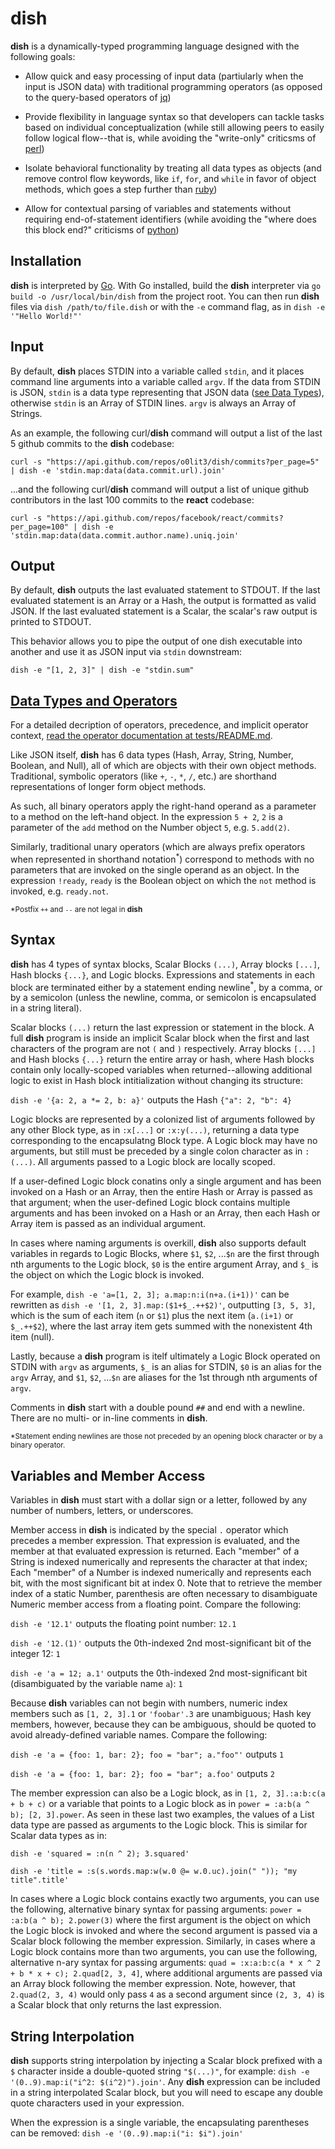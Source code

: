 # dish
**dish** is a dynamically-typed programming language designed with the following goals:

* Allow quick and easy processing of input data (partiularly when the input is JSON data) with traditional programming operators (as opposed to the query-based operators of [jq](https://github.com/stedolan/jq#readme))

* Provide flexibility in language syntax so that developers can tackle tasks based on individual conceptualization (while still allowing peers to easily follow logical flow--that is, while avoiding the "write-only" criticsms of [perl](https://github.com/Perl/perl5#readme))

* Isolate behavioral functionality by treating all data types as objects (and remove control flow keywords, like `if`, `for`, and `while` in favor of object methods, which goes a step further than [ruby](https://github.com/ruby/ruby#readme))

* Allow for contextual parsing of variables and statements without requiring end-of-statement identifiers (while avoiding the "where does this block end?" criticisms of [python](https://github.com/python/cpython#readme))

## Installation
**dish** is interpreted by [Go](https://github.com/golang/go#readme). With Go installed, build the **dish** interpreter via `go build -o /usr/local/bin/dish` from the project root. You can then run **dish** files via `dish /path/to/file.dish` or with the `-e` command flag, as in `dish -e '"Hello World!"'`

## Input
By default, **dish** places STDIN into a variable called `stdin`, and it places command line arguments into a variable called `argv`. If the data from STDIN is JSON, `stdin` is a data type representing that JSON data ([see Data Types](#data-types-and-operators)), otherwise `stdin` is an Array of STDIN lines. `argv` is always an Array of Strings.

As an example, the following curl/**dish** command will output a list of the last 5 github commits to the **dish** codebase:

```curl -s "https://api.github.com/repos/o0lit3/dish/commits?per_page=5" | dish -e 'stdin.map:data(data.commit.url).join'```

...and the following curl/**dish** command will output a list of unique github contributors in the last 100 commits to the **react** codebase:

```curl -s "https://api.github.com/repos/facebook/react/commits?per_page=100" | dish -e 'stdin.map:data(data.commit.author.name).uniq.join'```

## Output
By default, **dish** outputs the last evaluated statement to STDOUT. If the last evaluated statement is an Array or a Hash, the output is formatted as valid JSON. If the last evaluated statement is a Scalar, the scalar's raw output is printed to STDOUT.

This behavior allows you to pipe the output of one dish executable into another and use it as JSON input via `stdin` downstream:

`dish -e "[1, 2, 3]" | dish -e "stdin.sum"`

## [Data Types and Operators](tests/README.md)
For a detailed decription of operators, precedence, and implicit operator context, [read the operator documentation at tests/README.md](tests/README.md).

Like JSON itself, **dish** has 6 data types (Hash, Array, String, Number, Boolean, and Null), all of which are objects with their own object methods. Traditional, symbolic operators (like `+`, `-`, `*`, `/`, etc.) are shorthand representations of longer form object methods.

As such, all binary operators apply the right-hand operand as a parameter to a method on the left-hand object. In the expression `5 + 2`, `2` is a parameter of the `add` method on the Number object `5`, e.g. `5.add(2)`.

Similarly, traditional unary operators (which are always prefix operators when represented in shorthand notation<sup>*</sup>) correspond to methods with no parameters that are invoked on the single operand as an object. In the expression `!ready`, `ready` is the Boolean object on which the `not` method is invoked, e.g. `ready.not`.

<sub>\*Postfix `++` and `--` are not legal in **dish**</sub>

## Syntax
**dish** has 4 types of syntax blocks, Scalar Blocks `(...)`, Array blocks `[...]`, Hash blocks `{...}`, and Logic blocks. Expressions and statements in each block are terminated either by a statement ending newline<sup>*</sup>, by a comma, or by a semicolon (unless the newline, comma, or semicolon is encapsulated in a string literal).

Scalar blocks `(...)` return the last expression or statement in the block. A full **dish** program is inside an implicit Scalar block when the first and last characters of the program are not `(` and `)` respectively. Array blocks `[...]` and Hash blocks `{...}` return the entire array or hash, where Hash blocks contain only locally-scoped variables when returned--allowing additional logic to exist in Hash block intitialization without changing its structure:

`dish -e '{a: 2, a *= 2, b: a}'` outputs the Hash `{"a": 2, "b": 4}`

Logic blocks are represented by a colonized list of arguments followed by any other Block type, as in `:x[...]` or `:x:y(...)`, returning a data type corresponding to the encapsulatng Block type. A Logic block may have no arguments, but still must be preceded by a single colon character as in `:(...)`. All arguments passed to a Logic block are locally scoped.

If a user-defined Logic block conatins only a single argument and has been invoked on a Hash or an Array, then the entire Hash or Array is passed as that argument; when the user-defined Logic block contains multiple arguments and has been invoked on a Hash or an Array, then each Hash or Array item is passed as an individual argument.

In cases where naming arguments is overkill, **dish** also supports default variables in regards to Logic Blocks, where `$1`, `$2`, ...`$n` are the first through nth arguments to the Logic block, `$0` is the entire argument Array, and `$_` is the object on which the Logic block is invoked.

For example, `dish -e 'a=[1, 2, 3]; a.map:n:i(n+a.(i+1))'` can be rewritten as `dish -e '[1, 2, 3].map:($1+$_.++$2)'`, outputting `[3, 5, 3]`, which is the sum of each item (`n` or `$1`) plus the next item (`a.(i+1)` or `$_.++$2`), where the last array item gets summed with the nonexistent 4th item (null).

Lastly, because a **dish** program is itelf ultimately a Logic Block operated on STDIN with `argv` as arguments, `$_` is an alias for STDIN, `$0` is an alias for the `argv` Array, and `$1`, `$2`, ...`$n` are aliases for the 1st through nth arguments of `argv`.

Comments in **dish** start with a double pound `##` and end with a newline. There are no multi- or in-line comments in **dish**.

<sub>\*Statement ending newlines are those not preceded by an opening block character or by a binary operator.</sub>

## Variables and Member Access
Variables in **dish** must start with a dollar sign or a letter, followed by any number of numbers, letters, or underscores.

Member access in **dish** is indicated by the special `.` operator which precedes a member expression. That expression is evaluated, and the member at that evaluated expression is returned. Each "member" of a String is indexed numerically and represents the character at that index; Each "member" of a Number is indexed numerically and represents each bit, with the most significant bit at index 0. Note that to retrieve the member index of a static Number, parenthesis are often necessary to disambiguate Numeric member access from a floating point. Compare the following:

`dish -e '12.1'` outputs the floating point number: `12.1`

`dish -e '12.(1)'` outputs the 0th-indexed 2nd most-significant bit of the integer 12: `1`

`dish -e 'a = 12; a.1'` outputs the 0th-indexed 2nd most-significant bit (disambiguated by the variable name `a`): `1`

Because **dish** variables can not begin with numbers, numeric index members such as `[1, 2, 3].1` or `'foobar'.3` are unambiguous; Hash key members, however, because they can be ambiguous, should be quoted to avoid already-defined variable names. Compare the following:

`dish -e 'a = {foo: 1, bar: 2}; foo = "bar"; a."foo"'` outputs `1`

`dish -e 'a = {foo: 1, bar: 2}; foo = "bar"; a.foo'` outputs `2`

The member expression can also be a Logic block, as in `[1, 2, 3].:a:b:c(a + b + c)` or a variable that points to a Logic block as in `power = :a:b(a ^ b); [2, 3].power`. As seen in these last two examples, the values of a List data type are passed as arguments to the Logic block. This is similar for Scalar data types as in:

`dish -e 'squared = :n(n ^ 2); 3.squared'`

`dish -e 'title = :s(s.words.map:w(w.0 @= w.0.uc).join(" ")); "my title".title'`

In cases where a Logic block contains exactly two arguments, you can use the following, alternative binary syntax for passing arguments: `power = :a:b(a ^ b); 2.power(3)` where the first argument is the object on which the Logic block is invoked and where the second argument is passed via a Scalar block following the member expression. Similarly, in cases where a Logic block contains more than two arguments, you can use the following, alternative n-ary syntax for passing arguments: `quad = :x:a:b:c(a * x ^ 2 + b * x + c); 2.quad[2, 3, 4]`, where additional arguments are passed via an Array block following the member expression. Note, however, that `2.quad(2, 3, 4)` would only pass `4` as a second argument since `(2, 3, 4)` is a Scalar block that only returns the last expression.

## String Interpolation
**dish** supports string interpolation by injecting a Scalar block prefixed with a `$` character inside a double-quoted string `"$(...)"`, for example: `dish -e '(0..9).map:i("i^2: $(i^2)").join'`. Any **dish** expression can be included in a string interpolated Scalar block, but you will need to escape any double quote characters used in your expression.

When the expression is a single variable, the encapsulating parentheses can be removed: `dish -e '(0..9).map:i("i: $i").join'`
